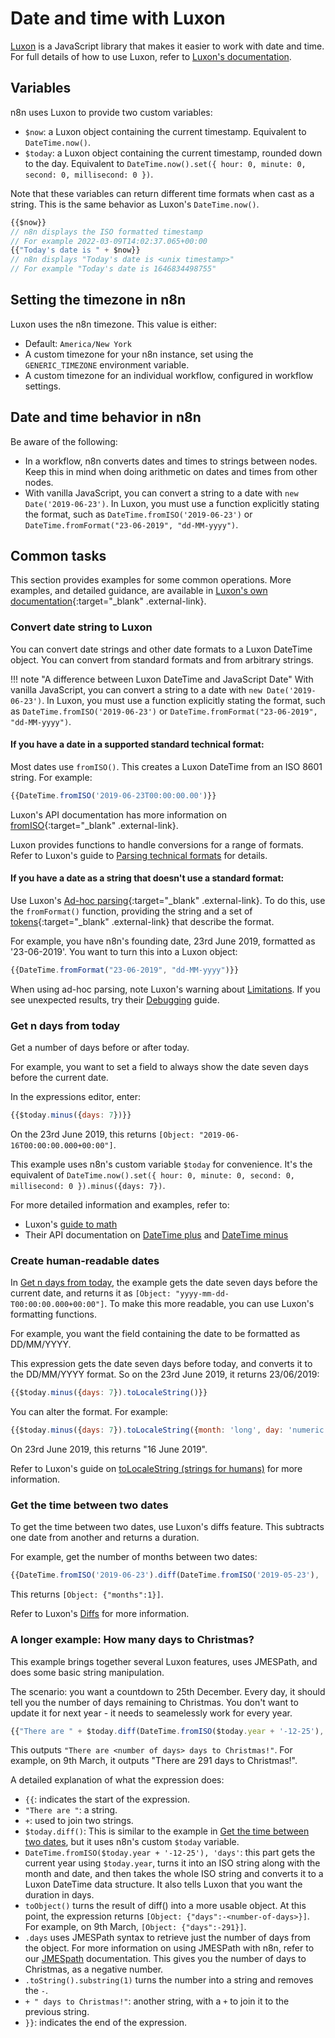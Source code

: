 # Date and time with Luxon

[Luxon](https://github.com/moment/luxon/) is a JavaScript library that makes it easier to work with date and time. For full details of how to use Luxon, refer to [Luxon's documentation](https://moment.github.io/luxon/#/?id=luxon). 

## Variables

n8n uses Luxon to provide two custom variables:

- `$now`: a Luxon object containing the current timestamp. Equivalent to `DateTime.now()`.
- `$today`: a Luxon object containing the current timestamp, rounded down to the day. Equivalent to `DateTime.now().set({ hour: 0, minute: 0, second: 0, millisecond: 0 })`.

Note that these variables can return different time formats when cast as a string. This is the same behavior as Luxon's `DateTime.now()`.

``` js
{{$now}}
// n8n displays the ISO formatted timestamp
// For example 2022-03-09T14:02:37.065+00:00
{{"Today's date is " + $now}}
// n8n displays "Today's date is <unix timestamp>"
// For example "Today's date is 1646834498755"
```

## Setting the timezone in n8n

Luxon uses the n8n timezone. This value is either:

* Default: `America/New York`
* A custom timezone for your n8n instance, set using the `GENERIC_TIMEZONE` environment variable.
* A custom timezone for an individual workflow, configured in workflow settings.

## Date and time behavior in n8n

Be aware of the following:

* In a workflow, n8n converts dates and times to strings between nodes. Keep this in mind when doing arithmetic on dates and times from other nodes.
* With vanilla JavaScript, you can convert a string to a date with `new Date('2019-06-23')`. In Luxon, you must use a function explicitly stating the format, such as `DateTime.fromISO('2019-06-23')` or `DateTime.fromFormat("23-06-2019", "dd-MM-yyyy")`.

## Common tasks

This section provides examples for some common operations. More examples, and detailed guidance, are available in [Luxon's own documentation](https://moment.github.io/luxon/#/?id=luxon){:target="_blank" .external-link}.

### Convert date string to Luxon

You can convert date strings and other date formats to a Luxon DateTime object. You can convert from standard formats and from arbitrary strings.

!!! note "A difference between Luxon DateTime and JavaScript Date"
    With vanilla JavaScript, you can convert a string to a date with `new Date('2019-06-23')`. In Luxon, you must use a function explicitly stating the format, such as `DateTime.fromISO('2019-06-23')` or `DateTime.fromFormat("23-06-2019", "dd-MM-yyyy")`.

#### If you have a date in a supported standard technical format: 

Most dates use `fromISO()`. This creates a Luxon DateTime from an ISO 8601 string. For example:

```js
{{DateTime.fromISO('2019-06-23T00:00:00.00')}}
```

Luxon's API documentation has more information on [fromISO](https://moment.github.io/luxon/api-docs/index.html#datetimefromiso){:target="_blank" .external-link}.

Luxon provides functions to handle conversions for a range of formats. Refer to Luxon's guide to [Parsing technical formats](https://moment.github.io/luxon/#/parsing?id=parsing-technical-formats) for details.

#### If you have a date as a string that doesn't use a standard format: 

Use Luxon's [Ad-hoc parsing](https://moment.github.io/luxon/#/parsing?id=ad-hoc-parsing){:target="_blank" .external-link}. To do this, use the `fromFormat()` function, providing the string and a set of [tokens](https://moment.github.io/luxon/#/parsing?id=table-of-tokens){:target="_blank" .external-link} that describe the format.

For example, you have n8n's founding date, 23rd June 2019, formatted as '23-06-2019'. You want to turn this into a Luxon object:

```js
{{DateTime.fromFormat("23-06-2019", "dd-MM-yyyy")}}
```

When using ad-hoc parsing, note Luxon's warning about [Limitations](https://moment.github.io/luxon/#/parsing?id=limitations). If you see unexpected results, try their [Debugging](https://moment.github.io/luxon/#/parsing?id=debugging) guide.

### Get n days from today

Get a number of days before or after today. 

For example, you want to set a field to always show the date seven days before the current date.

In the expressions editor, enter:


``` js
{{$today.minus({days: 7})}}
```

On the 23rd June 2019, this returns `[Object: "2019-06-16T00:00:00.000+00:00"]`.

This example uses n8n's custom variable `$today` for convenience. It's the equivalent of `DateTime.now().set({ hour: 0, minute: 0, second: 0, millisecond: 0 }).minus({days: 7})`.


For more detailed information and examples, refer to:

* Luxon's [guide to math](https://moment.github.io/luxon/#/math)
* Their API documentation on [DateTime plus](https://moment.github.io/luxon/api-docs/index.html#datetimeplus) and [DateTime minus](https://moment.github.io/luxon/api-docs/index.html#datetimeminus)

### Create human-readable dates

In [Get n days from today](#get-n-days-from-today), the example gets the date seven days before the current date, and returns it as `[Object: "yyyy-mm-dd-T00:00:00.000+00:00"]`. To make this more readable, you can use Luxon's formatting functions.

For example, you want the field containing the date to be formatted as DD/MM/YYYY.

This expression gets the date seven days before today, and converts it to the DD/MM/YYYY format. So on the 23rd June 2019, it returns 23/06/2019:

```js
{{$today.minus({days: 7}).toLocaleString()}}
```

You can alter the format. For example:

```js
{{$today.minus({days: 7}).toLocaleString({month: 'long', day: 'numeric', year: 'numeric'})}}
```

On 23rd June 2019, this returns "16 June 2019".

Refer to Luxon's guide on [toLocaleString (strings for humans)](https://moment.github.io/luxon/#/formatting?id=tolocalestring-strings-for-humans) for more information.


### Get the time between two dates

To get the time between two dates, use Luxon's diffs feature. This subtracts one date from another and returns a duration.

For example, get the number of months between two dates:

```js
{{DateTime.fromISO('2019-06-23').diff(DateTime.fromISO('2019-05-23'), 'months').toObject()}}
```

This returns `[Object: {"months":1}]`.

Refer to Luxon's [Diffs](https://moment.github.io/luxon/#/math?id=diffs) for more information.

### A longer example: How many days to Christmas?

This example brings together several Luxon features, uses JMESPath, and does some basic string manipulation. 

The scenario: you want a countdown to 25th December. Every day, it should tell you the number of days remaining to Christmas. You don't want to update it for next year - it needs to seamelessly work for every year.

```js
{{"There are " + $today.diff(DateTime.fromISO($today.year + '-12-25'), 'days').toObject().days.toString().substring(1) + " days to Christmas!"}}
```

This outputs `"There are <number of days> days to Christmas!"`. For example, on 9th March, it outputs "There are 291 days to Christmas!".

A detailed explanation of what the expression does:

* `{{`: indicates the start of the expression.
* `"There are "`: a string. 
* `+`: used to join two strings.
* `$today.diff()`: This is similar to the example in [Get the time between two dates](#get-the-time-between-two-dates), but it uses n8n's custom `$today` variable.
* `DateTime.fromISO($today.year + '-12-25'), 'days'`: this part gets the current year using `$today.year`, turns it into an ISO string along with the month and date, and then takes the whole ISO string and converts it to a Luxon DateTime data structure. It also tells Luxon that you want the duration in days.
* `toObject()` turns the result of diff() into a more usable object. At this point, the expression returns `[Object: {"days":-<number-of-days>}]`. For example, on 9th March, `[Object: {"days":-291}]`.
* `.days` uses JMESPath syntax to retrieve just the number of days from the object. For more information on using JMESPath with n8n, refer to our [JMESpath](/code-examples/expressions/jmespath/) documentation. This gives you the number of days to Christmas, as a negative number.
* `.toString().substring(1)` turns the number into a string and removes the `-`.
* `+ " days to Christmas!"`: another string, with a `+` to join it to the previous string.
* `}}`: indicates the end of the expression.






